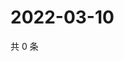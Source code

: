 # 2022-03-10

共 0 条

<!-- BEGIN WEIBO -->
<!-- 最后更新时间 Thu Mar 10 2022 15:01:14 GMT+0800 (China Standard Time) -->

<!-- END WEIBO -->
